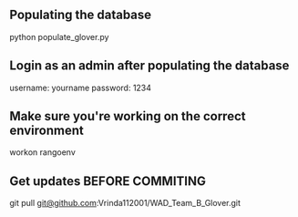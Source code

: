 ## Populating the database
python populate_glover.py

## Login as an admin after populating the database
username: yourname
password: 1234

## Make sure you're working on the correct environment
workon rangoenv

## Get updates BEFORE COMMITING
git pull git@github.com:Vrinda112001/WAD_Team_B_Glover.git
